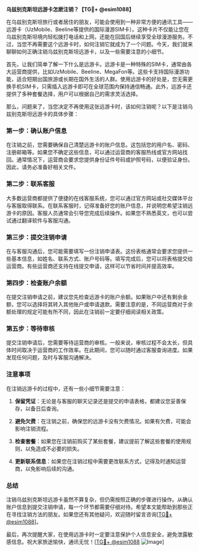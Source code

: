 **乌兹别克斯坦远游卡怎麽注销？【TG💪+ @esim1088】**

在乌兹别克斯坦旅行或者居住的朋友，可能会使用到一种非常方便的通讯工具——远游卡（UzMobile、Beeline等提供的国际漫游SIM卡）。这种卡片不仅能让您在乌兹别克斯坦境内轻松拨打电话和上网，还能在回国后继续享受全球漫游服务。不过，当您不再需要这个远游卡时，如何注销它就成为了一个问题。今天，我们就来聊聊如何正确注销乌兹别克斯坦远游卡，以及一些需要注意的小细节。

首先，让我们简单了解一下什么是远游卡。远游卡是一种特殊的SIM卡，通常由各大运营商提供，比如UzMobile、Beeline、MegaFon等。这些卡支持国际漫游功能，适合短期出国旅游或长期在国外生活的人群。使用远游卡的好处是，您无需更换手机SIM卡，只需插入远游卡即可在全球范围内保持通信畅通。此外，远游卡还提供了多种套餐选择，用户可以根据自己的需求灵活选择。

那么，问题来了，当您决定不再使用这张远游卡时，该如何注销呢？以下是注销乌兹别克斯坦远游卡的具体步骤：

### 第一步：确认账户信息

在注销之前，您需要确保自己清楚远游卡的账户信息。这包括您的用户名、密码、注册邮箱等。如果您不确定这些信息，可以通过运营商的客服热线或官方网站找回。通常情况下，运营商会要求您提供身份证件号码或护照号码，以便验证身份。因此，请务必准备好相关文件。

### 第二步：联系客服

大多数运营商都提供了便捷的在线客服系统，您可以通过官方网站或社交媒体平台与客服取得联系。在联系客服时，记得准备好您的账户信息，并说明您希望注销远游卡的原因。客服人员通常会引导您完成后续操作。如果您不熟悉英文，也可以尝试通过翻译软件与客服沟通。

### 第三步：提交注销申请

在与客服沟通后，您可能需要填写一份注销申请表。这份表格通常会要求您提供一些基本信息，如姓名、联系方式、账户号码等。填写完成后，您可以将表格提交给运营商。有些运营商还支持在线提交申请，这样可以节省时间并提高效率。

### 第四步：检查账户余额

在提交注销申请之前，建议您先检查远游卡的账户余额。如果账户中还有剩余金额，您可以选择将其转入其他账户或申请退款。需要注意的是，不同运营商对于余额处理的规定可能有所不同，因此在注销前一定要仔细阅读相关政策。

### 第五步：等待审核

提交注销申请后，您需要等待运营商的审核。一般来说，审核过程不会太长，但具体时间取决于运营商的工作效率。在此期间，您可以随时通过客服查询进度。如果发现任何问题，及时与客服沟通解决。

### 注意事项

在注销远游卡的过程中，还有一些小细节需要注意：

1. **保留凭证**：无论是与客服的聊天记录还是提交的申请表格，都建议您妥善保存，以备日后查询。
   
2. **避免欠费**：在注销之前，确保您的远游卡没有欠费情况。如果有欠费，可能会影响注销流程。

3. **检查套餐**：如果您在注销前购买了某些套餐，建议提前了解这些套餐的使用规则，以免造成不必要的损失。

4. **更新联系信息**：如果您在注销过程中需要更改联系方式，记得及时通知运营商，以免影响后续的沟通。

### 总结

注销乌兹别克斯坦远游卡虽然不算复杂，但仍需按照正确的步骤进行操作。从确认账户信息到提交注销申请，每一个环节都需要仔细对待。希望本文能帮助到那些正在寻找注销方法的朋友。如果您还有其他疑问，欢迎随时留言咨询[[TG💪+ @esim1088](https://t.me/s/esim1088)]。

最后，再次提醒大家，在使用远游卡时一定要注意保护个人信息安全，避免泄露敏感信息。祝大家旅途愉快，通讯无忧！[[TG💪+ @esim1088](https://t.me/s/esim1088) ![Image](https://i.postimg.cc/4NQfJmqS/Snipaste-2025-05-13-00-14-12.png)]